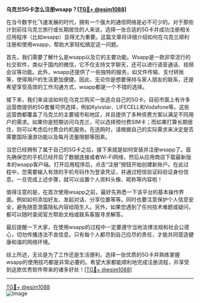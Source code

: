 **乌克兰5G卡怎么注册wsapp？[[TG💪+ @esim1088](https://t.me/s/esim1088)]**

在当今数字化飞速发展的时代，拥有一个强大的通信网络是必不可少的。对于那些计划前往乌克兰旅行或长期居住的人来说，选择一张合适的5G卡并成功注册相关应用程序（比如wsapp）显得尤为重要。这篇文章将详细介绍如何在乌克兰顺利注册和使用wsapp，帮助大家轻松搞定这一问题。

首先，我们需要了解什么是wsapp以及它的主要功能。Wsapp是一款非常流行的社交软件，类似于国内的微信，它不仅支持文字聊天，还可以进行语音通话、视频会议等功能。此外，wsapp还提供了一些独特的服务，如文件传输、支付转账等，使得用户的生活更加便捷。因此，无论你是想要保持与家人朋友的联系，还是希望享受高效的工作沟通方式，wsapp都是一个不错的选择。

接下来，我们来谈谈如何在乌克兰购买一张适合自己的5G卡。目前市面上有许多运营商提供的5G套餐可供选择，例如Kyivstar、LIFECELL和Vodafone等。这些运营商都覆盖了乌克兰的主要城市和地区，并且提供了多种资费方案以满足不同用户的需求。如果你是短期访问乌克兰，可以选择预付费SIM卡；而如果打算长期居住，则可以考虑后付费合约机服务。在选购时，请根据自己的实际需求来决定是否需要国际漫游功能以及每月流量限额等因素。

当您已经拥有了属于自己的5G卡之后，接下来就是如何安装并注册wsapp了。首先确保您的手机已经开启了数据连接或者Wi-Fi网络，然后从应用商店下载最新版本的wsapp客户端。打开应用程序后，点击“注册”按钮开始创建新账户。在此过程中，您需要输入有效的手机号码作为登录凭证，并通过短信验证码验证身份信息。一旦完成上述步骤，就可以设置个人资料头像、昵称等内容啦！

值得注意的是，在首次使用wsapp之前，最好先熟悉一下该平台的基本操作界面。例如如何添加好友、发起对话、分享位置等等。同时也要注意保护个人信息安全，避免随意泄露隐私内容给陌生人。另外，如果您遇到了任何技术难题或疑问，都可以随时查阅官方帮助文档或联系客服寻求解答。

最后提醒一下大家，在使用wsapp的过程中一定要遵守当地法律法规和社会公德心，切勿传播违法不良信息。只有每个人都尽到自己应尽的责任，才能共同营造健康和谐的网络环境。

综上所述，无论是为了工作还是生活便利，选择一张优质的5G卡并熟练掌握wsapp的使用技巧都是非常必要的。希望大家都能顺利地完成注册流程，并享受到这款优秀软件带来的诸多好处！[[TG💪+ @esim1088](https://t.me/s/esim1088)]

---

[TG💪+ @esim1088](https://t.me/s/esim1088)  
![Image](https://i.postimg.cc/4NQfJmqS/Snipaste-2025-05-13-00-14-12.png)